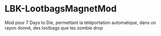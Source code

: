 # LBK-LootbagsMagnetMod
Mod pour 7 Days to Die, permettant la téléportation automatique, dans un rayon donné,  des lootbags que les zombie drop
